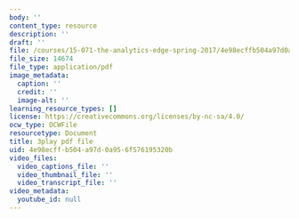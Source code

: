 ```yaml
---
body: ''
content_type: resource
description: ''
draft: ''
file: /courses/15-071-the-analytics-edge-spring-2017/4e98ecffb504a97d0a956f576195320b_NAQhRc3OQAw.pdf
file_size: 14674
file_type: application/pdf
image_metadata:
  caption: ''
  credit: ''
  image-alt: ''
learning_resource_types: []
license: https://creativecommons.org/licenses/by-nc-sa/4.0/
ocw_type: OCWFile
resourcetype: Document
title: 3play pdf file
uid: 4e98ecff-b504-a97d-0a95-6f576195320b
video_files:
  video_captions_file: ''
  video_thumbnail_file: ''
  video_transcript_file: ''
video_metadata:
  youtube_id: null
---
```

